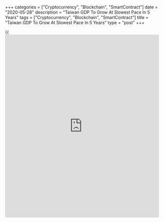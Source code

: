 +++
categories = ["Cryptocurrency", "Blockchain", "SmartContract"]
date = "2020-05-28"
description = "Taiwan GDP To Grow At Slowest Pace In 5 Years"
tags = ["Cryptocurrency", "Blockchain", "SmartContract"]
title = "Taiwan GDP To Grow At Slowest Pace In 5 Years"
type = "post"
+++

{{<iframe id="large-banner" src="https://www.bounty.group/#slide=19.0" width="100%" height="600" scrolling="no" style="border: 0px solid rgb(216, 221, 230); border-radius: 3px;">}}

Taiwan's [economy][1] is forecast to grow at the slowest pace in five
years in 2020 as coronavirus, or Covid-19, pandemic has weighed on
consumption, the Directorate General of Budget, Accounting & Statistics,
or DGBAS, said on Thursday.

Gross domestic product is forecast to grow 1.67 percent this year, much
slower than the 2.71 percent growth logged in 2019. The 2020 full year
outlook was downgraded from 2.37 percent.

In the first quarter, GDP advanced 1.59 percent compared to the previous
estimate of 1.54 percent. This was also slower than the 3.29 percent
growth seen in the preceding quarter.

On a quarter-on-quarter, seasonally-adjusted annualized basis, GDP
contracted 3.57 percent compared to 6.56 percent expansion seen a
quarter ago.

On the demand side, real private final consumption fell 1.58 percent
annually in the first quarter, a reversal from the 2.95 percent growth
in the previous quarter.

Real gross capital formation expanded 5.70 percent led by the growth of
the investment in transportation equipments, constructions and
intellectual property products.

Meanwhile, exports and imports of goods and services dropped 2.37
percent and 3.95 percent, respectively.

The agency said Taiwan's export-related manufacturing activities are
less affected from the pandemic since there have been no curfew or
lockdown measures so far.  
However, due to weakened global demand, slumping oil price and reducing
tourists, exports of goods and services are forecast to shrink 0.70
percent this year.

Real private consumption is expected to contract 0.24 percent, while
private fixed capital formation is forecast to grow by 2.31 percent in
2020.

Consumer prices will decrease 0.32 percent this year, which was revised
downward by 0.94 percentage point, mainly reflecting the declining
prices of oil and raw material.

For comments and feedback [contact](https://www.playgroundfx.com/contact/): editorial@rtt[news](https://www.letsplayfx.com/blog/forex-news-website/).com

[Economic News][1]

 **What parts of the world are seeing the best (and worst) economic
performances lately? Click[here][2] to check out our [Econ Scorecard][2]
and find out! See up-to-the-moment [ranking](https://www.playgroundfx.com/blog/crypto-exchange-ranking/)s for the best and worst
performers in [GDP][3], [unemployment rate][4], [inflation][5] and much
more.**

   1. www.rtt[news](https://www.letsplayfx.com/blog/forex-news-website/).com/Content/EconomicNews.aspx
   2. www.rtt[news](https://www.letsplayfx.com/blog/forex-news-website/).com/economic-scorecard/world-rank/retail-sales/highest-performance.aspx
   3. www.rtt[news](https://www.letsplayfx.com/blog/forex-news-website/).com/economic-scorecard/world-rank/GDP/highest-performance.aspx
   4. www.rtt[news](https://www.letsplayfx.com/blog/forex-news-website/).com/economic-scorecard/world-rank/unemployment-rate/lowest-performance.aspx
   5. www.rtt[news](https://www.letsplayfx.com/blog/forex-news-website/).com/economic-scorecard/world-rank/CPI/highest-performance.aspx